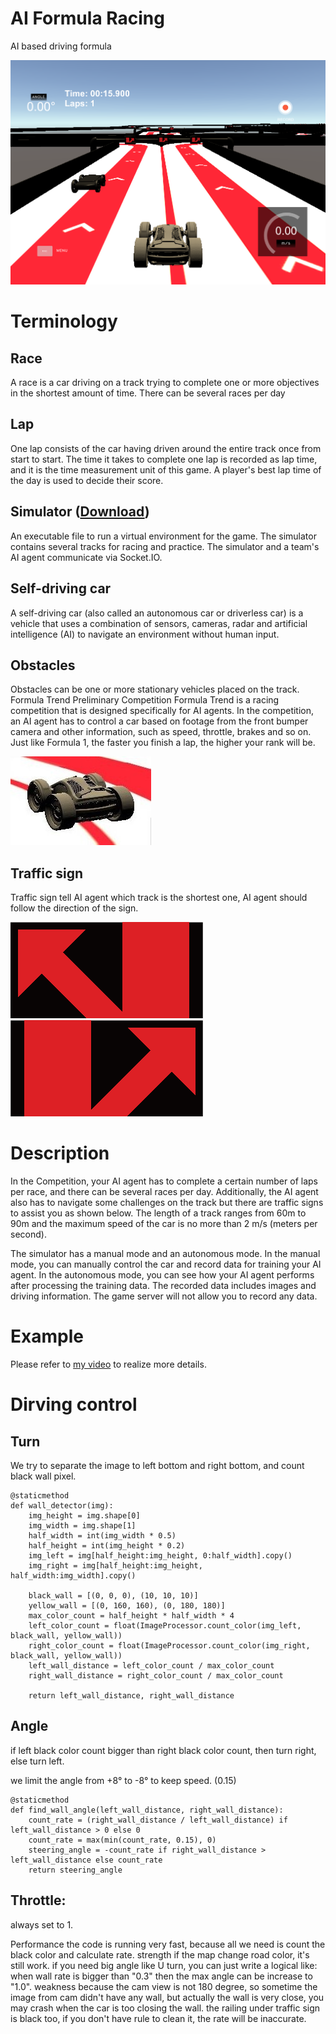 # AI Formula Racing
AI based driving formula

![Simulator](https://raw.githubusercontent.com/YingshuLu/AI-Formula-Racing/master/sample/race.png)

# Terminology


## Race
A race is a car driving on a track trying to complete one or more objectives in the shortest amount of time.
There can be several races per day

## Lap
One lap consists of the car having driven around the entire track once from start to start.
The time it takes to complete one lap is recorded as lap time, and it is the time measurement unit of this game.
A player's best lap time of the day is used to decide their score.

## Simulator ([Download](https://drive.google.com/file/d/15HoSwbtZnr35t4MGaDBXbpkm4gNy6QhS/view?usp=sharing))
An executable file to run a virtual environment for the game.
The simulator contains several tracks for racing and practice.
The simulator and a team's AI agent communicate via Socket.IO.

## Self-driving car
A self-driving car (also called an autonomous car or driverless car) is a vehicle that uses a combination of sensors, cameras, radar and artificial intelligence (AI) to navigate an environment without human input.

## Obstacles
Obstacles can be one or more stationary vehicles placed on the track.
Formula Trend Preliminary Competition
Formula Trend is a racing competition that is designed specifically for AI agents. In the competition, an AI agent has to control a car based on footage from the front bumper camera and other information, such as speed, throttle, brakes and so on. Just like Formula 1, the faster you finish a lap, the higher your rank will be.  

![OBSTACLE](https://raw.githubusercontent.com/YingshuLu/AI-Formula-Racing/master/sample/Obstable.jpg)

## Traffic sign
Traffic sign tell AI agent which track is the shortest one, AI agent should follow the direction of the sign.

![Left fork](https://raw.githubusercontent.com/YingshuLu/AI-Formula-Racing/master/sample/sign-08.png)
![Right Fork](https://raw.githubusercontent.com/YingshuLu/AI-Formula-Racing/master/sample/sign-07.png)

# Description
In the Competition, your AI agent has to complete a certain number of laps per race, and there can be several races per day. Additionally, the AI agent also has to navigate some challenges on the track but there are traffic signs to assist you as shown below. The length of a track ranges from 60m to 90m and the maximum speed of the car is no more than 2 m/s (meters per second).

The simulator has a manual mode and an autonomous mode. In the manual mode, you can manually control the car and record data for training your AI agent. In the autonomous mode, you can see how your AI agent performs after processing the training data. The recorded data includes images and driving information. The game server will not allow you to record any data.


# Example
Please refer to [my video](https://www.youtube.com/watch?v=bvX_Qhs79-E&t=466s) to realize more details.


# Dirving control

## Turn
We try to separate the image to left bottom and right bottom, and count black wall pixel.
```
@staticmethod
def wall_detector(img):
    img_height = img.shape[0]
    img_width = img.shape[1]
    half_width = int(img_width * 0.5)
    half_height = int(img_height * 0.2)
    img_left = img[half_height:img_height, 0:half_width].copy()
    img_right = img[half_height:img_height, half_width:img_width].copy()

    black_wall = [(0, 0, 0), (10, 10, 10)]
    yellow_wall = [(0, 160, 160), (0, 180, 180)]
    max_color_count = half_height * half_width * 4
    left_color_count = float(ImageProcessor.count_color(img_left, black_wall, yellow_wall))
    right_color_count = float(ImageProcessor.count_color(img_right, black_wall, yellow_wall))
    left_wall_distance = left_color_count / max_color_count
    right_wall_distance = right_color_count / max_color_count

    return left_wall_distance, right_wall_distance
```

## Angle
if left black color count bigger than right black color count, then turn right, else turn left.

we limit the angle from +8° to -8° to keep speed. (0.15)


```
@staticmethod
def find_wall_angle(left_wall_distance, right_wall_distance):
    count_rate = (right_wall_distance / left_wall_distance) if left_wall_distance > 0 else 0
    count_rate = max(min(count_rate, 0.15), 0)
    steering_angle = -count_rate if right_wall_distance > left_wall_distance else count_rate
    return steering_angle

```

## Throttle:
always set to 1.

Performance
the code is running very fast, because all we need is count the black color and calculate rate.
strength
if the map change road color, it's still work.
if you need big angle like U turn, you can just write a logical like: when wall rate is bigger than "0.3" then the max angle can be increase to "1.0".
weakness
because the cam view is not 180 degree, so sometime the image from cam didn't have any wall, but actually the wall is very close, you may crash when the car is too closing the wall.
the railing under traffic sign is black too, if you don't have rule to clean it, the rate will be inaccurate.
